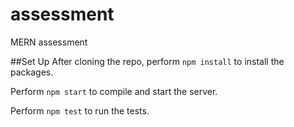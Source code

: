 # assessment
MERN assessment

##Set Up
After cloning the repo, perform `npm install` to install the packages.

Perform `npm start` to compile and start the server.

Perform `npm test` to run the tests.
